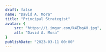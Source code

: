 ```yaml
---
draft: false
name: "David A. Mora"
title: "Principal Strategist"
avatar: {
    src: "https://i.imgur.com/k4Ebq4H.jpg",
    alt: "David A. Mora"
}
publishDate: "2023-03-11 00:00"
---
```

